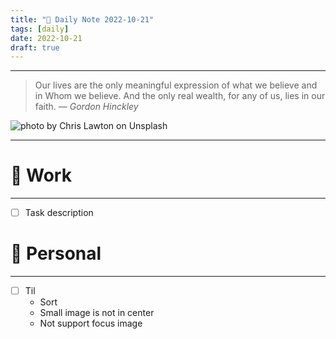 ```yaml
---
title: "🥦 Daily Note 2022-10-21"
tags: [daily]
date: 2022-10-21
draft: true
---
```



---

> Our lives are the only meaningful expression of what we believe and in Whom we believe. And the only real wealth, for any of us, lies in our faith.
> — <cite>Gordon Hinckley</cite>

![photo by Chris Lawton on Unsplash](https://images.unsplash.com/photo-1512923927402-a9867a68180e?crop=entropy&cs=tinysrgb&fm=jpg&ixid=MnwzNjM5Nzd8MHwxfHJhbmRvbXx8fHx8fHx8fDE2NjYzMTk0ODE&ixlib=rb-4.0.3&q=80&w=500&h=500)

---


# 💼 Work
---
- [ ] Task description


# 🌱 Personal
---
- [ ] Til
	-  Sort
	- Small image  is not in center
	- Not support focus image

